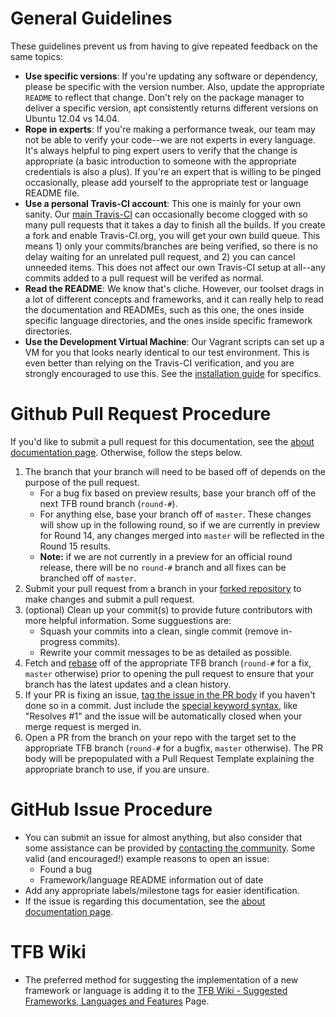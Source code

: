 # General Guidelines

These guidelines prevent us from having to give repeated feedback on 
the same topics: 

* __Use specific versions__: If you're updating any software or dependency, please be 
specific with the version number. Also, update the appropriate `README` to reflect 
that change. Don't rely on the package manager to deliver a specific version, apt 
consistently returns different versions on Ubuntu 12.04 vs 14.04.
* __Rope in experts__: If you're making a performance tweak, our team may not be 
able to verify your code--we are not experts in every language. It's always helpful 
to ping expert users to verify that the change is appropriate (a basic introduction
to someone with the appropriate credentials is also a plus). If you're an expert 
that is willing to be pinged occasionally, please add yourself to the appropriate test or
language README file. 
* __Use a personal Travis-CI account__: This one is mainly for your own sanity. Our 
[main Travis-CI](https://travis-ci.org/TechEmpower/FrameworkBenchmarks) can occasionally
become clogged with so many pull requests that it takes a day to finish all the 
builds. If you create a fork and enable Travis-CI.org, you will get your own 
build queue. This means 1) only your commits/branches are being verified, so there is 
no delay waiting for an unrelated pull request, and 2) you can cancel unneeded items. 
This does not affect our own Travis-CI setup at all--any commits added to a pull
request will be verifed as normal. 
* __Read the README__: We know that's cliche. However, our toolset drags in a lot of 
different concepts and frameworks, and it can really help to read the documentation and 
READMEs, such as this one, the ones inside specific language directories, and the
ones inside specific framework directories.
* __Use the Development Virtual Machine__: Our Vagrant scripts can set up a VM for you
that looks nearly identical to our test environment. This is even better than relying
on the Travis-CI verification, and you are strongly encouraged to use this. See 
the [installation guide](Installation-Guide#quick-start-guide-vagrant) 
for specifics.

# Github Pull Request Procedure

If you'd like to submit a pull request for this documentation, see the
[about documentation page](../About/Documentation). Otherwise, follow the steps
below.

1. The branch that your branch will need to be based off of depends on the
purpose of the pull request.
    * For a bug fix based on preview results, base your branch off of the 
    next TFB round branch (`round-#`).
    * For anything else, base your branch off of `master`. These changes will 
    show up in the following round, so if we are currently in preview for 
    Round 14, any changes merged into `master` will be reflected in the Round
     15 results.
    * __Note:__ if we are not currently in a preview for an official round
    release, there will be no `round-#` branch and all fixes can be branched
     off of `master`. 
2. Submit your pull request from a branch in your
[forked repository](https://help.github.com/articles/fork-a-repo/) to make
changes and submit a pull request.
3. (optional) Clean up your commit(s) to provide future contributors with more
helpful information. Some sugguestions are:
    * Squash your commits into a clean, single commit (remove in-progress
    commits).
    * Rewrite your commit messages to be as detailed as possible.
4. Fetch and [rebase](https://help.github.com/articles/about-git-rebase/) off
of the appropriate TFB branch (`round-#` for a fix, `master` otherwise) prior
to opening the pull request to ensure that your branch has the latest updates
and a clean history.
5. If your PR is fixing an issue,
[tag the issue in the PR body](https://github.com/blog/1506-closing-issues-via-pull-requests)
if you haven't done so in a commit. Just include the
[special keyword syntax](https://help.github.com/articles/closing-issues-via-commit-messages/),
like "Resolves #1" and the issue will be automatically closed when your merge
request is merged in.
6. Open a PR from the branch on your repo with the target set to the
appropriate TFB branch (`round-#` for a bugfix, `master` otherwise). The PR
body will be prepopulated with a Pull Request Template explaining the
appropriate branch to use, if you are unsure.

# GitHub Issue Procedure
* You can submit an issue for almost anything, but also consider that some assistance can 
be provided by [contacting the community](../Support/Converse). Some valid (and encouraged!) 
example reasons to open an issue:
    * Found a bug
    * Framework/language README information out of date
* Add any appropriate labels/milestone tags for easier identification.
* If the issue is regarding this documentation, see the
[about documentation page](../About/Documentation).

# TFB Wiki
* The preferred method for suggesting the implementation of a new framework or language is adding it to the [TFB Wiki - Suggested Frameworks, Languages and Features](https://github.com/TechEmpower/FrameworkBenchmarks/wiki/Suggested-Frameworks,-Languages-and-Features) Page. 
